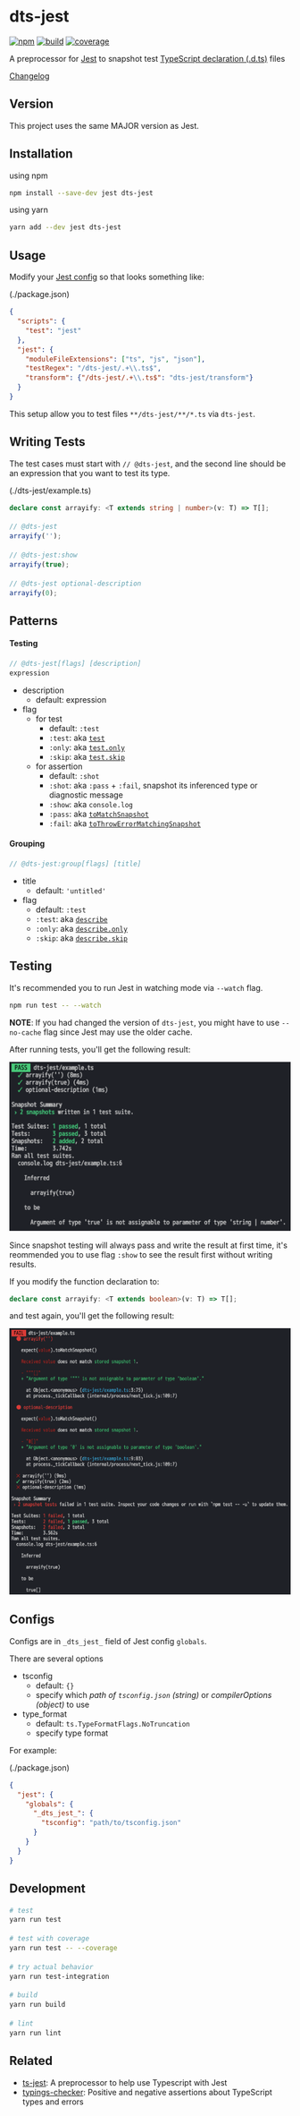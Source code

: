 # dts-jest

[![npm](https://img.shields.io/npm/v/dts-jest.svg)](https://www.npmjs.com/package/dts-jest)
[![build](https://img.shields.io/travis/ikatyang/dts-jest/master.svg)](https://travis-ci.org/ikatyang/dts-jest/builds)
[![coverage](https://img.shields.io/codecov/c/github/ikatyang/dts-jest.svg)](https://codecov.io/gh/ikatyang/dts-jest)

A preprocessor for [Jest](https://facebook.github.io/jest/) to snapshot test [TypeScript declaration (.d.ts)](http://www.typescriptlang.org/docs/handbook/declaration-files/introduction.html) files

[Changelog](https://github.com/ikatyang/dts-jest/blob/master/CHANGELOG.md)

## Version

This project uses the same MAJOR version as Jest.

## Installation

using npm

```sh
npm install --save-dev jest dts-jest
```

using yarn

```sh
yarn add --dev jest dts-jest
```

## Usage

Modify your [Jest config](https://facebook.github.io/jest/docs/en/configuration.html) so that looks something like:

(./package.json)

```json
{
  "scripts": {
    "test": "jest"
  },
  "jest": {
    "moduleFileExtensions": ["ts", "js", "json"],
    "testRegex": "/dts-jest/.+\\.ts$",
    "transform": {"/dts-jest/.+\\.ts$": "dts-jest/transform"}
  }
}
```

This setup allow you to test files `**/dts-jest/**/*.ts` via `dts-jest`.

## Writing Tests

The test cases must start with `// @dts-jest`, and the second line should be an expression that you want to test its type.

(./dts-jest/example.ts)

```ts
declare const arrayify: <T extends string | number>(v: T) => T[];

// @dts-jest
arrayify('');

// @dts-jest:show
arrayify(true);

// @dts-jest optional-description
arrayify(0);
```

## Patterns

#### Testing

```ts
// @dts-jest[flags] [description]
expression
```

- description
  - default: expression
- flag
  - for test
    - default: `:test`
    - `:test`: aka [`test`](https://facebook.github.io/jest/docs/en/api.html#testname-fn)
    - `:only`: aka [`test.only`](https://facebook.github.io/jest/docs/en/api.html#testonlyname-fn)
    - `:skip`: aka [`test.skip`](https://facebook.github.io/jest/docs/en/api.html#testskipname-fn)
  - for assertion
    - default: `:shot`
    - `:shot`: aka `:pass` + `:fail`, snapshot its inferenced type or diagnostic message
    - `:show`: aka `console.log`
    - `:pass`: aka [`toMatchSnapshot`](https://facebook.github.io/jest/docs/en/expect.html#tomatchsnapshotoptionalstring)
    - `:fail`: aka [`toThrowErrorMatchingSnapshot`](https://facebook.github.io/jest/docs/en/expect.html#tothrowerrormatchingsnapshot)

#### Grouping

```ts
// @dts-jest:group[flags] [title]
```

- title
  - default: `'untitled'`
- flag
  - default: `:test`
  - `:test`: aka [`describe`](https://facebook.github.io/jest/docs/en/api.html#describename-fn)
  - `:only`: aka [`describe.only`](https://facebook.github.io/jest/docs/en/api.html#describeonlyname-fn)
  - `:skip`: aka [`describe.skip`](https://facebook.github.io/jest/docs/en/api.html#describeskipname-fn)

## Testing

It's recommended you to run Jest in watching mode via `--watch` flag.

```sh
npm run test -- --watch
```

**NOTE**: If you had changed the version of `dts-jest`, you might have to use `--no-cache` flag since Jest may use the older cache.

After running tests, you'll get the following result:

![pass](https://github.com/ikatyang/dts-jest/raw/master/images/pass.png)

Since snapshot testing will always pass and write the result at first time, it's reommended you to use flag `:show` to see the result first without writing results.

If you modify the function declaration to:

```ts
declare const arrayify: <T extends boolean>(v: T) => T[];
```

and test again, you'll get the following result:

![fail](https://github.com/ikatyang/dts-jest/raw/master/images/fail.png)

## Configs

Configs are in `_dts_jest_` field of Jest config `globals`.

There are several options

- tsconfig
  - default: `{}`
  - specify which *path of `tsconfig.json` (string)* or *compilerOptions (object)* to use
- type_format
  - default: `ts.TypeFormatFlags.NoTruncation`
  - specify type format

For example:

(./package.json)

```json
{
  "jest": {
    "globals": {
      "_dts_jest_": {
        "tsconfig": "path/to/tsconfig.json"
      }
    }
  }
}
```

## Development

```sh
# test
yarn run test

# test with coverage
yarn run test -- --coverage

# try actual behavior
yarn run test-integration

# build
yarn run build

# lint
yarn run lint
```

## Related

- [ts-jest](https://github.com/kulshekhar/ts-jest): A preprocessor to help use Typescript with Jest
- [typings-checker](https://github.com/danvk/typings-checker): Positive and negative assertions about TypeScript types and errors
